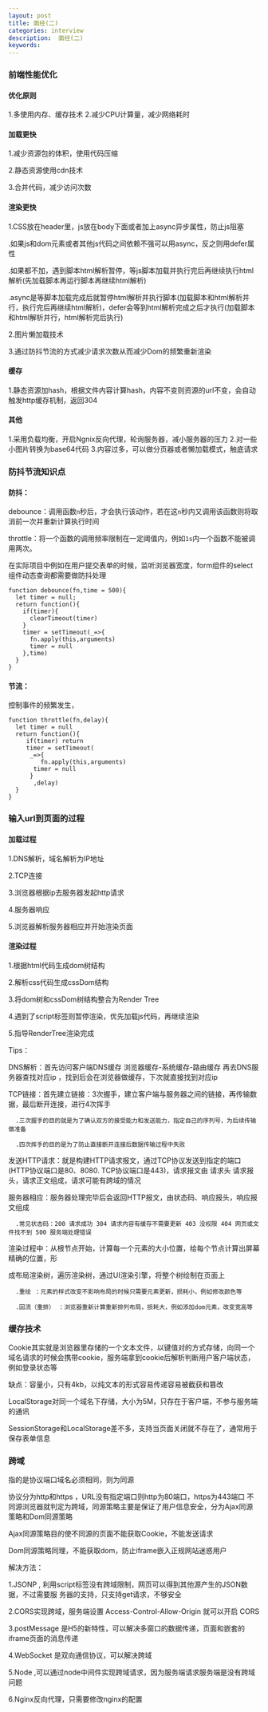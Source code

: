 ```yaml
---
layout: post
title: 面经(二)
categories: interview
description:  面经(二)
keywords: 
---
```

### 前端性能优化


#### 优化原则
1.多使用内存、缓存技术
2.减少CPU计算量，减少网络耗时
#### 加载更快
1.减少资源包的体积，使用代码压缩

2.静态资源使用cdn技术

3.合并代码，减少访问次数
#### 渲染更快
1.CSS放在header里，js放在body下面或者加上async异步属性，防止js阻塞
   
   .如果js和dom元素或者其他js代码之间依赖不强可以用async，反之则用defer属性
   
   .如果都不加，遇到脚本html解析暂停，等js脚本加载并执行完后再继续执行html解析(先加载脚本再运行脚本再继续html解析)
   
   .async是等脚本加载完成后就暂停html解析并执行脚本(加载脚本和html解析并行，执行完后再继续html解析)，defer会等到html解析完成之后才执行(加载脚本和html解析并行，html解析完后执行)

2.图片懒加载技术

3.通过防抖节流的方式减少请求次数从而减少Dom的频繁重新渲染

#### 缓存
1.静态资源加hash，根据文件内容计算hash，内容不变则资源的url不变，会自动触发http缓存机制，返回304

#### 其他
1.采用负载均衡，开启Ngnix反向代理，轮询服务器，减小服务器的压力
2.对一些小图片转换为base64代码
3.内容过多，可以做分页器或者懒加载模式，触底请求

### 防抖节流知识点

#### 防抖： 

debounce：调用函数`n`秒后，才会执行该动作，若在这`n`秒内又调用该函数则将取消前一次并重新计算执行时间

throttle：将一个函数的调用频率限制在一定阈值内，例如`1s`内一个函数不能被调用两次。

在实际项目中例如在用户提交表单的时候，监听浏览器宽度，form组件的select组件动态查询都需要做防抖处理
```
function debounce(fn,time = 500){
  let timer = null;
  return function(){
    if(timer){
      clearTimeout(timer)
    }
    timer = setTimeout(_=>{
      fn.apply(this,arguments)
      timer = null
    },time)
  }
}

```

#### 节流：
控制事件的频繁发生，
```
function throttle(fn,delay){
  let timer = null
  return function(){
     if(timer) return 
     timer = setTimeout(
      _=>{
         fn.apply(this,arguments)
       timer = null
      }
       ,delay)
  }
}
```


###  输入url到页面的过程
#### 加载过程
1.DNS解析，域名解析为IP地址

2.TCP连接

3.浏览器根据ip去服务器发起http请求

4.服务器响应

5.浏览器解析服务器相应并开始渲染页面

#### 渲染过程

1.根据html代码生成dom树结构

2.解析css代码生成cssDom结构

3.将dom树和cssDom树结构整合为Render Tree

4.遇到了script标签则暂停渲染，优先加载js代码，再继续渲染

5.指导RenderTree渲染完成


Tips：

DNS解析：首先访问客户端DNS缓存 浏览器缓存-系统缓存-路由缓存 再去DNS服务器查找对应ip ，找到后会在浏览器做缓存，下次就直接找到对应ip

TCP链接：首先建立链接：3次握手，建立客户端与服务器之间的链接，再传输数据，最后断开连接，进行4次挥手

      .三次握手的目的就是为了确认双方的接受能力和发送能力，指定自己的序列号，为后续传输做准备
     
      .四次挥手的目的是为了防止直接断开连接后数据传输过程中失败
发送HTTP请求：就是构建HTTP请求报文，通过TCP协议发送到指定的端口(HTTP协议端口是80、8080. TCP协议端口是443)，请求报文由 请求头 请求报头，请求正文组成，请求可能有跨域的情况

服务器相应：服务器处理完毕后会返回HTTP报文，由状态码、响应报头，响应报文组成
      
      .常见状态码：200 请求成功 304 请求内容有缓存不需要更新 403 没权限 404 网页或文件找不到 500 服务端处理错误 

渲染过程中：从根节点开始，计算每一个元素的大小位置，给每个节点计算出屏幕精确的位置，形

成布局渲染树，遍历渲染树，通过UI渲染引擎，将整个树绘制在页面上
      
      .重绘 ：元素的样式改变不影响布局的时候只需要元素更新，损耗小，例如修改颜色等
      
      .回流（重排） ：浏览器重新计算重新排列布局，损耗大，例如添加dom元素，改变宽高等

###  缓存技术
Cookie其实就是浏览器里存储的一个文本文件，以键值对的方式存储，向同一个域名请求的时候会携带cookie，服务端拿到cookie后解析判断用户客户端状态，例如登录状态等

缺点：容量小，只有4kb，以纯文本的形式容易传递容易被截获和篡改

LocalStorage对同一个域名下存储，大小为5M，只存在于客户端，不参与服务端的通讯

SessionStorage和LocalStorage差不多，支持当页面关闭就不存在了，通常用于保存表单信息


### 跨域
指的是协议端口域名必须相同，则为同源

协议分为http和https ，URL没有指定端口则http为80端口，https为443端口
不同源浏览器就判定为跨域，同源策略主要是保证了用户信息安全，分为Ajax同源策略和Dom同源策略

Ajax同源策略目的使不同源的页面不能获取Cookie，不能发送请求

Dom同源策略同理，不能获取dom，防止iframe嵌入正规网站迷惑用户

解决方法：

1.JSONP , 利用script标签没有跨域限制，网页可以得到其他源产生的JSON数据，不过需要服
务器的支持，只支持get请求，不够安全

2.CORS实现跨域，服务端设置 Access-Control-Allow-Origin 就可以开启 CORS

3.postMessage 是H5的新特性，可以解决多窗口的数据传递，页面和嵌套的iframe页面的消息传递

4.WebSocket 是双向通信协议，可以解决跨域

5.Node ,可以通过node中间件实现跨域请求，因为服务端请求服务端是没有跨域问题

6.Nginx反向代理，只需要修改nginx的配置





